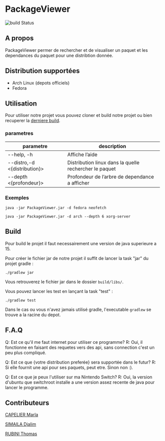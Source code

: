 # PackageViewer
![build Status](https://github.com/ThomasRubini/PackageViewer/actions/workflows/ci.yml/badge.svg)

## A propos

PackageViewer permer de rechercher et de visualiser un paquet et les dependances du paquet pour une distribtion donnée.

## Distribution supportées

- Arch Linux (depots officiels)
- Fedora

## Utilisation

Pour utiliser notre projet vous pouvez cloner et build notre projet ou bien recuperer la [derniere build](https://nightly.link/ThomasRubini/PackageViewer/workflows/ci/main/PackageViewer%20jar.zip).

### parametres

|  parametre  | description                                      |
| ----------- | ------------------------------------------------ |
| --help, -h  | Affiche l’aide                                   |
| --distro,-d <{distribution}> | Distribution linux dans la quelle rechercher le paquet |
| --depth  <{profondeur}>  | Profondeur de l’arbre de dependance a afficher   | 

### Exemples
```java -jar PackageViewer.jar -d fedora neofetch```


```java -jar PackageViewer.jar -d arch --depth 6 xorg-server```

## Build

Pour build le projet il faut necessairement une version de java superieure a 15.

Pour créer le fichier jar de notre projet il suffit de lancer la task "jar" du projet gradle :

```./gradlew jar```

Vous retrouverez le fichier jar dans le dossier ```build/libs/```.

Vous pouvez lancer les test en lançant la task "test" :

```./gradlew test```

Dans le cas ou vous n'avez jamais utilisé gradle, l'executable ```gradlew``` se trouve a la racine du depot.

## F.A.Q

Q: Est ce qu'il me faut internet pour utiliser ce programme?
R: Oui, il fonctionne en faisant des requetes vers des api, sans connection c'est un peu plus compliqué.

Q: Est ce que {votre distribution preferée} sera supportée dans le futur?
R: Si elle fournit une api pour ses paquets, peut etre. Sinon non :).

Q: Est ce que je peux l'utiliser sur ma Nintendo Switch?
R: Oui, la version d'ubuntu que switchroot installe a une version assez recente de java pour lancer le programme.

## Contributeurs

[CAPELIER Marla](https://github.com/Capelier-Marla)

[SIMAILA Djalim](https://github.com/DjalimSimaila)

[RUBINI Thomas](https://github.com/ThomasRubini)
